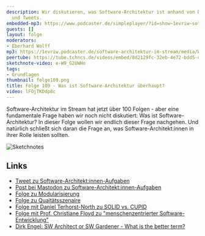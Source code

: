 ```yaml
---
description: Wir diskutieren, was Software-Architektur ist anhand von Definitionen
  und Tweets.
embedded-mp3: https://www.podcaster.de/simpleplayer/?id=show~1evriw~software-architektur-im-stream~pod-4948e59294e64abd72ae820f93&v=1644669795
guests: []
layout: folge
moderators:
- Eberhard Wolff
mp3: https://1evriw.podcaster.de/software-architektur-im-stream/media/WasIstSoftwareArchitekturUeberhaupt.mp3
peertube: https://tube.tchncs.de/videos/embed/8d2129fc-32eb-4e72-bdd5-dfb2002f5881
sketchnote-video: e-W9_G2UWHo
tags:
- Grundlagen
thumbnail: folge109.png
title: Folge 109 - Was ist Software-Architektur überhaupt?
video: lFOjTKDdp8c
---
```


Software-Architektur im Stream hat jetzt über 100 Folgen - aber eine
fundamentale Frage haben wir noch nicht diskutiert: Was ist
Software-Architektur? In dieser Folge wollen wir endlich dieser Frage
nachgehen. Und natürlich schließt sich daran die Frage an, was
Software-Architekt:innen in ihrer Rolle leisten sollten.

![Sketchnotes](/sketchnotes/folge109.jfif)

## Links

* [Tweet zu
  Software-Architekt:innen-Aufgaben](https://twitter.com/ewolff/status/1486989661390184449)
* [Post bei Mastodon zu
  Software-Architekt:innen-Aufgaben](https://mastodon.social/web/@ewolff/107699308717662780)
* [Folge zu
  Modularisierung](https://software-architektur.tv/2020/11/20/folge026.html)
* [Folge zu Quaitätsszenaire](https://software-architektur.tv/2021/07/16/folge67.html)
* [Folge mit Daniel Terhorst-North zu SOLID
  vs. CUPID](https://software-architektur.tv/2022/01/27/episode100.html)
* [Folge mit Prof. Christiane Floyd zu "menschenzentrierter
  Software-Entwicklung"](https://software-architektur.tv/2021/07/09/folge66.html)
* [Dirk Engel: SW Architect or SW Gardener - What is the better term?](https://github.com/dirkengel/articles/blob/main/SwArchitectOrSwGardener.pdf)
